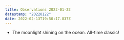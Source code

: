 ```yaml
---
title: Observations 2022-01-22
datestamp: "20220122"
date: 2022-02-13T19:50:17.837Z
---
```

- The moonlight shining on the ocean. All-time classic!